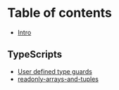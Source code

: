 # Table of contents

* [Intro](README.md)

## TypeScripts

* [User defined type guards](typescripts/user-defined-type-guards.md)
* [readonly-arrays-and-tuples](typescripts/readonly-arrays-and-tuples.md)

